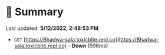 # 📖 Summary
Last updated: **5/12/2022, 2:48:53 PM**

- `GET` [https://Bhadwa-sala.toxicblte.repl.co](https://Bhadwa-sala.toxicblte.repl.co) - **Down** (596ms)
